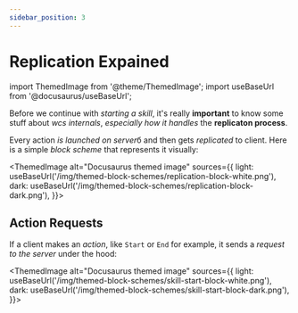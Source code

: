```yaml
---
sidebar_position: 3
---
```


# Replication Expained

import ThemedImage from '@theme/ThemedImage';
import useBaseUrl from '@docusaurus/useBaseUrl';

Before we continue with *starting a skill*, it's really **important** to know some stuff 
about *wcs internals*, *especially how it handles* the **replicaton process**.

Every action *is launched on server*б and then gets *replicated* to client. Here is a simple *block scheme* that
represents it visually:

<ThemedImage
  alt="Docusaurus themed image"
  sources={{
    light: useBaseUrl('/img/themed-block-schemes/replication-block-white.png'),
    dark: useBaseUrl('/img/themed-block-schemes/replication-block-dark.png'),
  }}>
</ThemedImage>

## Action Requests

If a client makes an *action*, like `Start` or `End` for example, it sends a *request to the server* under the hood:

<ThemedImage
  alt="Docusaurus themed image"
  sources={{
    light: useBaseUrl('/img/themed-block-schemes/skill-start-block-white.png'),
    dark: useBaseUrl('/img/themed-block-schemes/skill-start-block-dark.png'),
  }}>
</ThemedImage>